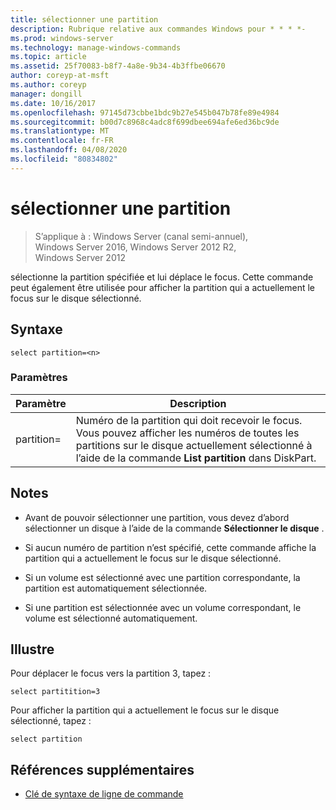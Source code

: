 ```yaml
---
title: sélectionner une partition
description: Rubrique relative aux commandes Windows pour * * * *-
ms.prod: windows-server
ms.technology: manage-windows-commands
ms.topic: article
ms.assetid: 25f70083-b8f7-4a8e-9b34-4b3ffbe06670
author: coreyp-at-msft
ms.author: coreyp
manager: dongill
ms.date: 10/16/2017
ms.openlocfilehash: 97145d73cbbe1bdc9b27e545b047b78fe89e4984
ms.sourcegitcommit: b00d7c8968c4adc8f699dbee694afe6ed36bc9de
ms.translationtype: MT
ms.contentlocale: fr-FR
ms.lasthandoff: 04/08/2020
ms.locfileid: "80834802"
---
```

# <a name="select-partition"></a>sélectionner une partition

>S’applique à : Windows Server (canal semi-annuel), Windows Server 2016, Windows Server 2012 R2, Windows Server 2012

sélectionne la partition spécifiée et lui déplace le focus. Cette commande peut également être utilisée pour afficher la partition qui a actuellement le focus sur le disque sélectionné.  
  
  
  
## <a name="syntax"></a>Syntaxe  
  
```  
select partition=<n>  
```  
  
### <a name="parameters"></a>Paramètres  
  
|   Paramètre    |                                                                                    Description                                                                                    |
|----------------|-----------------------------------------------------------------------------------------------------------------------------------------------------------------------------------|
| partition\=<n> | Numéro de la partition qui doit recevoir le focus. Vous pouvez afficher les numéros de toutes les partitions sur le disque actuellement sélectionné à l’aide de la commande **List partition** dans DiskPart. |
  
## <a name="remarks"></a>Notes  
  
-   Avant de pouvoir sélectionner une partition, vous devez d’abord sélectionner un disque à l’aide de la commande **Sélectionner le disque** .  
  
-   Si aucun numéro de partition n’est spécifié, cette commande affiche la partition qui a actuellement le focus sur le disque sélectionné.  
  
-   Si un volume est sélectionné avec une partition correspondante, la partition est automatiquement sélectionnée.  
  
-   Si une partition est sélectionnée avec un volume correspondant, le volume est sélectionné automatiquement.  
  
## <a name="examples"></a><a name=BKMK_examples></a>Illustre  
Pour déplacer le focus vers la partition 3, tapez :  
  
```  
select partitition=3  
```  
  
Pour afficher la partition qui a actuellement le focus sur le disque sélectionné, tapez :  
  
```  
select partition  
```  
  
## <a name="additional-references"></a>Références supplémentaires  
- [Clé de syntaxe de ligne de commande](command-line-syntax-key.md)  
  

  

